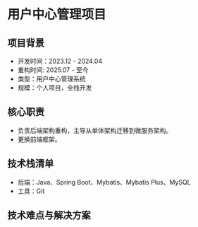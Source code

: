 # 用户中心管理项目
## 项目背景
- 开发时间：2023.12 - 2024.04
- 重构时间: 2025.07 - 至今
- 类型：用户中心管理系统
- 规模：个人项目，全栈开发

## 核心职责
- 负责后端架构重构，主导从单体架构迁移到微服务架构。
- 更换前端框架。

## 技术栈清单
- 后端：Java、Spring Boot、Mybatis、Mybatis Plus、MySQL
- 工具：Git

## 技术难点与解决方案